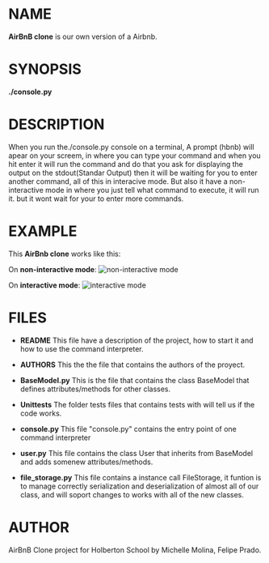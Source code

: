 #  NAME

**AirBnB clone** is our own version of a Airbnb.


# SYNOPSIS

**./console.py**


# DESCRIPTION

When you run the./console.py console on a terminal, A prompt (hbnb) will apear on your screem, in where you can type your command and when you hit enter it will run the command and do that you ask for displaying the output on the stdout(Standar Output) then it will be waiting for you to enter another command, all of this in interacive mode. But also it have a non-interactive mode in where you just tell what command to execute, it will run it. but it wont wait for your to enter more commands.


# EXAMPLE

This **AirBnb clone** works like this:

On **non-interactive mode**:
![non-interactive mode](https://doc-0o-c0-docs.googleusercontent.com/docs/securesc/bbrmrugean7au5gt9hu1soso3tqoqgkd/5k049eil7hk7truo62a8ntm9k0llap7k/1582153200000/08316660820667420597/08316660820667420597/1hJYO8qfW1F8-umzgGY7uVMOzbreonla2?e=download&h=12741078595415434456&authuser=3&nonce=nu94cv7q38lc0&user=08316660820667420597&hash=n5jm8g5hutcs6hkc45dl0756q23vk87t)


On **interactive mode**:
![interactive mode](https://drive.google.com/file/d/1kp5UcV7TLDMzwgerYYMV5ejRRopZ6_l9/view?usp=sharing)


# FILES

-   **README** This file have a description of the project, how to start it and how to use the command interpreter.

-   **AUTHORS** This the the file that contains the authors of the proyect.
-   **BaseModel.py** This is the file that contains the class BaseModel that defines attributes/methods for other classes.
-   **Unittests** The folder tests files that contains tests with will tell us if the code works. 
-   **console.py** This file "console.py" contains the entry point of one command interpreter
-   **user.py** This file contains the class User that inherits from BaseModel and adds somenew attributes/methods.
-   **file_storage.py** This file contains a instance call FileStorage, it funtion is to manage correctly serialization and deserialization of almost all of our class, and will soport changes to works with all of the new classes.


# AUTHOR
AirBnB Clone project for Holberton School by Michelle Molina, Felipe Prado.